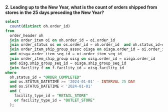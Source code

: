**2. Leading up to the New Year, what is the count of orders shipped from stores in the 25 days preceding the New Year?**

```sql
select 
  count(distinct oh.order_id)
from 
  order_header oh 
  join order_item oi on oh.order_id = oi.order_id 
  join order_status os on os.order_id = oh.order_id  and oh.status_id=os.status_id
  join order_item_ship_group_assoc oisga on oisga.order_id = oi.order_id 
  and oisga.order_item_seq_id = oi.order_item_seq_id 
  join order_item_ship_group oisg on oisg.order_id = oisga.order_id 
  and oisg.ship_group_seq_id = oisga.ship_group_seq_id 
  join facility f on f.facility_id = oisg.facility_id 
where 
  oh.status_id = "ORDER_COMPLETED" 
  and os.STATUS_DATETIME >= '2024-01-01' - INTERVAL 25 DAY 
  and os.STATUS_DATETIME < '2024-01-01' 
  and (
    facility_type_id = "RETAIL_STORE" 
    or facility_type_id = "OUTLET_STORE"
  );
```
